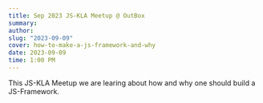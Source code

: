 ```yaml
---
title: Sep 2023 JS-KLA Meetup @ OutBox
summary:
author:
slug: "2023-09-09"
cover: how-to-make-a-js-framework-and-why
date: 2023-09-09
time: 1:00 PM
---
```


This JS-KLA Meetup we are learing about how and why one should build a JS-Framework.
